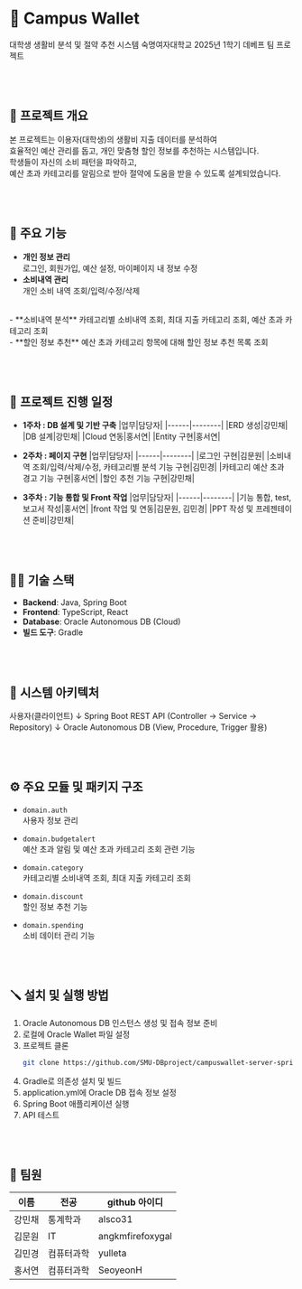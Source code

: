 # 🧩 Campus Wallet
대학생 생활비 분석 및 절약 추천 시스템
숙명여자대학교 2025년 1학기 데베프 팀 프로젝트
<br/><br/><br/><br/>

## 🚀 프로젝트 개요
본 프로젝트는 이용자(대학생)의 생활비 지출 데이터를 분석하여  
효율적인 예산 관리를 돕고, 개인 맞춤형 할인 정보를 추천하는 시스템입니다.
<br/>
학생들이 자신의 소비 패턴을 파악하고,  
예산 초과 카테고리를 알림으로 받아 절약에 도움을 받을 수 있도록 설계되었습니다.
<br/><br/><br/><br/>

## 📑 주요 기능
- **개인 정보 관리**  
  로그인, 회원가입, 예산 설정, 마이페이지 내 정보 수정
  <br/>
- **소비내역 관리**  
  개인 소비 내역 조회/입력/수정/삭제
<br/>
- **소비내역 분석**  
  카테고리별 소비내역 조회, 최대 지출 카테고리 조회, 예산 초과 카테고리 조회
<br/>
- **할인 정보 추천**  
  예산 초과 카테고리 항목에 대해 할인 정보 추천 목록 조회
<br/><br/><br/><br/>

## 📅 프로젝트 진행 일정
- **1주차 : DB 설계 및 기반 구축**
  |업무|담당자|
|------|--------|
|ERD 생성|강민채|
|DB 설계|강민채|
|Cloud 연동|홍서연|
|Entity 구현|홍서연|

- **2주차 : 페이지 구현**
|업무|담당자|
|------|--------|
|로그인 구현|김문원|
|소비내역 조회/입력/삭제/수정, 카테고리별 분석 기능 구현|김민경|
|카테고리 예산 초과 경고 기능 구현|홍서연|
|할인 추천 기능 구현|강민채|

- **3주차 : 기능 통합 및 Front 작업**
|업무|담당자|
|------|--------|
|기능 통합, test, 보고서 작성|홍서연|
|front 작업 및 연동|김문원, 김민경|
|PPT 작성 및 프레젠테이션 준비|강민채|
<br/><br/><br/><br/>

## 👩‍💻 기술 스택
- **Backend**: Java, Spring Boot
- **Frontend**: TypeScript, React
- **Database**: Oracle Autonomous DB (Cloud)
- **빌드 도구**: Gradle
<br/><br/><br/><br/>

## 📑 시스템 아키텍처
사용자(클라이언트)
↓
Spring Boot REST API (Controller → Service → Repository)
↓
Oracle Autonomous DB (View, Procedure, Trigger 활용)
<br/><br/><br/><br/>

## ⚙️ 주요 모듈 및 패키지 구조
- `domain.auth`  
  사용자 정보 관리
  
- `domain.budgetalert`  
  예산 초과 알림 및 예산 초과 카테고리 조회 관련 기능

- `domain.category`  
  카테고리별 소비내역 조회, 최대 지출 카테고리 조회
  
- `domain.discount`  
  할인 정보 추천 기능

- `domain.spending`  
  소비 데이터 관리 기능
<br/><br/><br/><br/>

## 🪛 설치 및 실행 방법
1. Oracle Autonomous DB 인스턴스 생성 및 접속 정보 준비  
2. 로컬에 Oracle Wallet 파일 설정  
3. 프로젝트 클론  
   ```bash
   git clone https://github.com/SMU-DBproject/campuswallet-server-spring.git
4. Gradle로 의존성 설치 및 빌드
5. application.yml에 Oracle DB 접속 정보 설정
6. Spring Boot 애플리케이션 실행
7. API 테스트
<br/><br/><br/><br/>

## 👥 팀원
|이름|전공|github 아이디|
|------|--------|---------------------|
|강민채|통계학과|alsco31|
|김문원|IT|angkmfirefoxygal|
|김민경|컴퓨터과학|yulleta|
|홍서연|컴퓨터과학|SeoyeonH|
